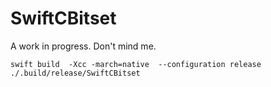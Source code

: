 # SwiftCBitset

A work in progress. Don't mind me.
```
swift build  -Xcc -march=native  --configuration release
./.build/release/SwiftCBitset
```

